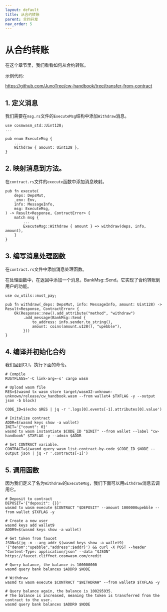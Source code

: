 ```yaml
---
layout: default
title: 从合约转账
parent: 合约开发
nav_order: 5
---
```


# 从合约转账

在这个章节里，我们看看如何从合约转账。

示例代码:

https://github.com/JunoTree/cw-handbook/tree/transfer-from-contract

## 1. 定义消息

我们需要在`msg.rs`文件的`ExecuteMsg`结构中添加`Withdraw`消息。

```
use cosmwasm_std::Uint128;
...

pub enum ExecuteMsg {
    ...
    Withdraw { amount: Uint128 },
}
```

## 2. 映射消息到方法。

在`contract.rs`文件的`execute`函数中添加消息映射。

```
pub fn execute(
    deps: DepsMut,
    _env: Env,
    info: MessageInfo,
    msg: ExecuteMsg,
) -> Result<Response, ContractError> {
    match msg {
        ...
        ExecuteMsg::Withdraw { amount } => withdraw(deps, info, amount),
    }
}
```

## 3. 编写消息处理函数

在`contract.rs`文件中添加消息处理函数。


在处理函数中，在返回中添加一个消息，BankMsg::Send。它实现了合约转账到用户的功能。

```
use cw_utils::must_pay;

pub fn withdraw(_deps: DepsMut, info: MessageInfo, amount: Uint128) -> Result<Response, ContractError> {
    Ok(Response::new().add_attribute("method", "withdraw")
        .add_message(BankMsg::Send {
            to_address: info.sender.to_string(),
            amount: coins(amount.u128(), "upebble"),
        }))
}
```

## 4. 编译并初始化合约

我们回到CLI，执行下面的命令。

```
# Compile
RUSTFLAGS='-C link-arg=-s' cargo wasm

# Upload wasm file
RES=$(wasmd tx wasm store target/wasm32-unknown-unknown/release/cw_handbook.wasm --from wallet4 $TXFLAG -y --output json -b block)

CODE_ID=$(echo $RES | jq -r '.logs[0].events[-1].attributes[0].value')

# Initalize contract
ADDR=$(wasmd keys show -a wallet)
INIT='{"count": 0}'
wasmd tx wasm instantiate $CODE_ID "$INIT" --from wallet --label "cw-handbook" $TXFLAG -y --admin $ADDR

# Set CONTRACT variable.
CONTRACT=$(wasmd query wasm list-contract-by-code $CODE_ID $NODE --output json | jq -r '.contracts[-1]')
```

## 5. 调用函数

因为我们定义了名为`Withdraw`的`ExecuteMsg`，我们下面可以用`withdraw`消息去调用它。

```
# Deposit to contract
DEPOSIT='{"deposit": {}}'
wasmd tx wasm execute $CONTRACT "$DEPOSIT" --amount 1000000upebble --from wallet $TXFLAG -y

# Create a new user
wasmd keys add wallet9
ADDR9=$(wasmd keys show -a wallet)

# Get token from faucet
JSON=$(jq -n --arg addr $(wasmd keys show -a wallet9) '{"denom":"upebble","address":$addr}') && curl -X POST --header "Content-Type: application/json" --data "$JSON" https://faucet.cliffnet.cosmwasm.com/credit

# Query balance, the balance is 100000000
wasmd query bank balances $ADDR9 $NODE

# Withdraw
wasmd tx wasm execute $CONTRACT "$WITHDRAW" --from wallet9 $TXFLAG -y

# Query balance again, the balance is 100295935.
# The balance is increased, meaning the token is transferred from the contract to the user.
wasmd query bank balances $ADDR9 $NODE

```

